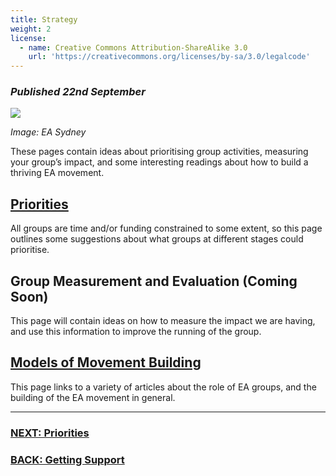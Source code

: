 ```yaml
---
title: Strategy
weight: 2
license:
  - name: Creative Commons Attribution-ShareAlike 3.0
    url: 'https://creativecommons.org/licenses/by-sa/3.0/legalcode'
---
```

### _Published 22nd September_

<p class="large_image_wrapper">
<img src="/img/takeactioneasydney.png" />
</p>

_Image: EA Sydney_

These pages contain ideas about prioritising group activities, measuring your group’s impact, and some interesting readings about how to build a thriving EA movement.

## [Priorities](/tips/articles/priorities/)

All groups are time and/or funding constrained to some extent, so this page outlines some suggestions about what groups at different stages could prioritise. 

## Group Measurement and Evaluation (Coming Soon)

This page will contain ideas on how to measure the impact we are having, and use this information to improve the running of the group. 

## [Models of Movement Building](/tips/articles/models/) 

This page links to a variety of articles about the role of EA groups, and the building of the EA movement in general.  

<hr>

### [NEXT: Priorities](/tips/articles/priorities)

### [BACK: Getting Support](/tips/support/)
